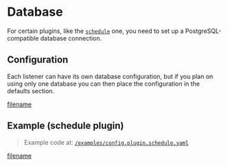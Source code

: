 # Database

For certain plugins, like the [`schedule`](./0110-plugins/schedule.md) one, you need to set up a PostgreSQL-compatible
database connection.

## Configuration

Each listener can have its own database configuration, but if you plan on using only one database you can then place the
configuration in the defaults section.

[filename](../pkg/database.go ':include :type=code :fragment=database-docs')

## Example (schedule plugin)

> Example code at: [`/examples/config.plugin.schedule.yaml`](https://github.com/cmaster11/qvalet/tree/main/examples/config.plugin.schedule.yaml)

[filename](../examples/config.plugin.schedule.yaml ':include :type=code')